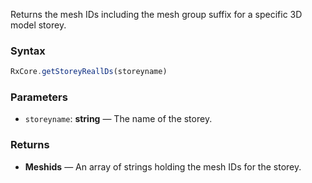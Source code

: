 Returns the mesh IDs including the mesh group suffix for a specific 3D model storey.

### Syntax

```typescript
RxCore.getStoreyReallDs(storeyname)
```

### Parameters

- `storeyname`: **string** — The name of the storey.

### Returns

- **Meshids** — An array of strings holding the mesh IDs for the storey.